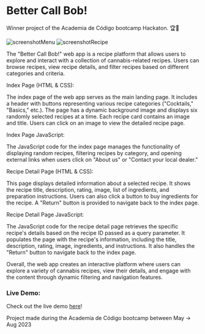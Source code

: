 # Better Call Bob!

Winner project of the Academia de Código bootcamp Hackaton. 🏆🥇

![screenshotMenu](https://github.com/carloscasaleiro/betterCallBob/assets/139387646/206c18e1-3797-478e-a01f-9e2847aecdc2)
![screenshotRecipe](https://github.com/carloscasaleiro/betterCallBob/assets/139387646/69cd2eff-7b32-4429-9ca3-9d2625d464c8)

The "Better Call Bob!" web app is a recipe platform that allows users to explore and interact with a collection of cannabis-related recipes. Users can browse recipes, view recipe details, and filter recipes based on different categories and criteria.

Index Page (HTML & CSS):

The index page of the web app serves as the main landing page. It includes a header with buttons representing various recipe categories ("Cocktails," "Basics," etc.). The page has a dynamic background image and displays six randomly selected recipes at a time. Each recipe card contains an image and title. Users can click on an image to view the detailed recipe page.

Index Page JavaScript:

The JavaScript code for the index page manages the functionality of displaying random recipes, filtering recipes by category, and opening external links when users click on "About us" or "Contact your local dealer."

Recipe Detail Page (HTML & CSS):

This page displays detailed information about a selected recipe. It shows the recipe title, description, rating, image, list of ingredients, and preparation instructions. Users can also click a button to buy ingredients for the recipe. A "Return" button is provided to navigate back to the index page.

Recipe Detail Page JavaScript:

The JavaScript code for the recipe detail page retrieves the specific recipe's details based on the recipe ID passed as a query parameter. It populates the page with the recipe's information, including the title, description, rating, image, ingredients, and instructions. It also handles the "Return" button to navigate back to the index page.

Overall, the web app creates an interactive platform where users can explore a variety of cannabis recipes, view their details, and engage with the content through dynamic filtering and navigation features.

### Live Demo:
Check out the live demo [here](https://nunosousa9.github.io/Better-call-bob/)!

Project made during the Academia de Código bootcamp between May -> Aug 2023

